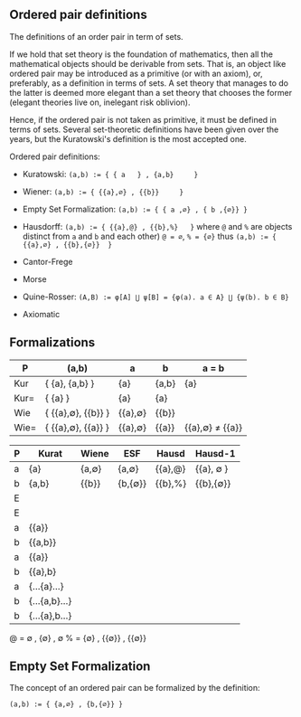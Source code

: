 ## Ordered pair definitions

The definitions of an order pair in term of sets.

If we hold that set theory is the foundation of mathematics, then all the mathematical objects should be derivable from sets. That is, an object like ordered pair may be introduced as a primitive (or with an axiom), or, preferably, as a definition in terms of sets. A set theory that manages to do the latter is deemed more elegant than a set theory that chooses the former (elegant theories live on, inelegant risk oblivion).

Hence, if the ordered pair is not taken as primitive, it must be defined in terms of sets. Several set-theoretic definitions have been given over the years, but the Kuratowski's definition is the most accepted one.

Ordered pair definitions:
- Kuratowski:               `(a,b) := { { a   } , {a,b}     }`
- Wiener:                   `(a,b) := { {{a},∅} , {{b}}     }`
- Empty Set Formalization:  `(a,b) := { { a ,∅} , { b ,{∅}} }`
- Hausdorff:                `(a,b) := { {{a},@} , {{b},%}   }`
  where `@` and `%` are objects distinct from `a` and `b` and each other)
  `@ = ∅`, `% = {∅}` thus  `(a,b) := { {{a},∅} , {{b},{∅}}  }`

- Cantor-Frege
- Morse
- Quine-Rosser: `(A,B) := φ[A] ⋃ ψ[B] = {φ(a). a ∈ A} ⋃ {ψ(b). b ∈ B}`
- Axiomatic


## Formalizations

P    | (a,b)              | a         | b       | a = b
-----|--------------------|-----------|---------|-------
Kur  | { {a}, {a,b} }     | {a}       | {a,b}   | {a}
Kur= | { {a} }            | {a}       | {a}     | 
Wie  | { {{a},∅}, {{b}} } | {{a},∅}   | {{b}}   | 
Wie= | { {{a},∅}, {{a}} } | {{a},∅}   | {{a}}   | {{a},∅} ≠ {{a}}


P | Kurat   | Wiene | ESF     | Hausd   | Hausd-1   |
--|---------|-------|---------|---------|-----------|
a | {a}     | {a,∅} | {a,∅}   | {{a},@} | {{a}, ∅ } |
b | {a,b}   | {{b}} | {b,{∅}} | {{b},%} | {{b},{∅}} |
E | 
E |
a | {{a}}   |
b | {{a,b}} |
a | {{a}}   |
b | {{a},b} |
a | {…{a}…} |
b | {…{a,b}…} |
b | {…{a},b…} |


@ =  ∅  ,  {∅}  ,   ∅
% = {∅} , {{∅}} , {{∅}}


## Empty Set Formalization

The concept of an ordered pair can be formalized by the definition:

`(a,b) := { {a,∅} , {b,{∅}} }`
